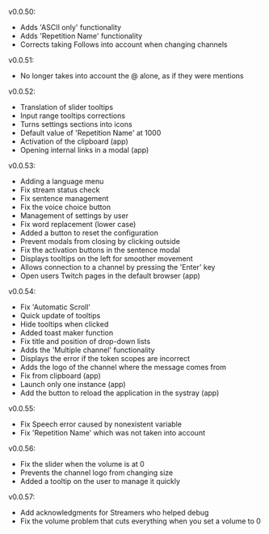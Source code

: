 v0.0.50:
 - Adds 'ASCII only' functionality
 - Adds 'Repetition Name' functionality
 - Corrects taking Follows into account when changing channels

v0.0.51:
 - No longer takes into account the @ alone, as if they were mentions

v0.0.52:
 - Translation of slider tooltips
 - Input range tooltips corrections
 - Turns settings sections into icons
 - Default value of 'Repetition Name' at 1000
 - Activation of the clipboard (app)
 - Opening internal links in a modal (app)

v0.0.53:
 - Adding a language menu
 - Fix stream status check
 - Fix sentence management
 - Fix the voice choice button
 - Management of settings by user
 - Fix word replacement (lower case)
 - Added a button to reset the configuration
 - Prevent modals from closing by clicking outside
 - Fix the activation buttons in the sentence modal
 - Displays tooltips on the left for smoother movement
 - Allows connection to a channel by pressing the 'Enter' key
 - Open users Twitch pages in the default browser (app)

v0.0.54:
 - Fix 'Automatic Scroll'
 - Quick update of tooltips
 - Hide tooltips when clicked
 - Added toast maker function
 - Fix title and position of drop-down lists
 - Adds the 'Multiple channel' functionality
 - Displays the error if the token scopes are incorrect
 - Adds the logo of the channel where the message comes from
 - Fix from clipboard (app)
 - Launch only one instance (app)
 - Add the button to reload the application in the systray (app)

v0.0.55:
 - Fix Speech error caused by nonexistent variable
 - Fix 'Repetition Name' which was not taken into account

v0.0.56:
 - Fix the slider when the volume is at 0
 - Prevents the channel logo from changing size
 - Added a tooltip on the user to manage it quickly

v0.0.57:
 - Add acknowledgments for Streamers who helped debug
 - Fix the volume problem that cuts everything when you set a volume to 0
